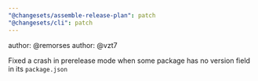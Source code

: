 ```yaml
---
"@changesets/assemble-release-plan": patch
"@changesets/cli": patch
---
```


author: @remorses
author: @vzt7

Fixed a crash in prerelease mode when some package has no version field in its `package.json`
